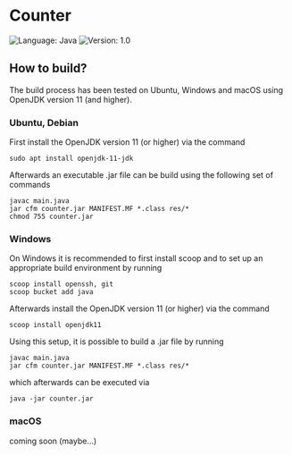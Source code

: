 # Counter

![Language: Java](https://img.shields.io/badge/language-Java-orange.svg?style=flat-square)
![Version: 1.0](https://img.shields.io/badge/current_version-1.0-orange.svg?style=flat-square)

## How to build?

The build process has been tested on Ubuntu, Windows and macOS using OpenJDK version 11 (and higher).

### Ubuntu, Debian

First install the OpenJDK version 11 (or higher) via the command

    sudo apt install openjdk-11-jdk

Afterwards an executable .jar file can be build using the following set of commands

    javac main.java
    jar cfm counter.jar MANIFEST.MF *.class res/*
    chmod 755 counter.jar

### Windows

On Windows it is recommended to first install scoop and to set up an appropriate build environment by running

    scoop install openssh, git
    scoop bucket add java

Afterwards install the OpenJDK version 11 (or higher) via the command

    scoop install openjdk11

Using this setup, it is possible to build a .jar file by running

    javac main.java
    jar cfm counter.jar MANIFEST.MF *.class res/*

which afterwards can be executed via

    java -jar counter.jar

### macOS

coming soon (maybe...)
